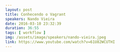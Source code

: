 ```yaml
---
layout: post
title: Conhecendo o Vagrant
speakers: Nando Vieira
date: 2016-03-10 23:32:39
duration: 36:55
tags: [ workflow ]
img: /assets/image/speakers/nando-vieira.jpeg
link: https://www.youtube.com/watch?v=61U82WCUTHI
---
```

